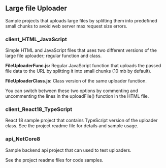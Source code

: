 ## Large file Uploader
Sample projects that uploads large files by splitting them into predefined small chunks to avoid web server max request size errors.

### client_HTML_JavaScript
Simple HTML and JavaScript files that uses two different versions of the large file uploader; regular function and class.

**FileUploaderFunc.js:** Regular JavaScript function that uploads the passed file data to the URL by splitting it into small chunks (10 mb by default).

**FileUploaderClass.js:** Class version of the same uploader function.

You can switch between these two options by commenting and uncommenting the lines in the uploadFile() function in the HTML file. 

### client_React18_TypeScript

React 18 sample project that contains TypeScript version of the uploader class. See the project readme file for details and sample usage.

### api_NetCore8
Sample backend api project that can used to test uploaders.

See the project readme files for code samples.
